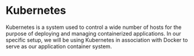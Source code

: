 # Kubernetes
Kubernetes is a system used to control a wide number of hosts for the purpose of deploying and managing containerized applications. 
In our specific setup, we will be using Kubernetes in association with Docker to serve as our application container system.
